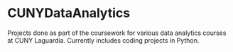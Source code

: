 # CUNYDataAnalytics
Projects done as part of the coursework for various data analytics courses at CUNY Laguardia.
Currently includes coding projects in Python.
